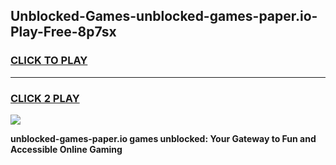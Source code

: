 
## Unblocked-Games-unblocked-games-paper.io-Play-Free-8p7sx
<h3>
<a href="https://premium76.site?title=unblocked-games-paper.io&ref=18A">CLICK TO PLAY</a></h3>
<hr>

<h3>
<a href="https://premium76.site?title=unblocked-games-paper.io&ref=18A">CLICK 2 PLAY</a>
  
</h3>

<a href="https://premium76.site?title=unblocked-games-paper.io&ref=18A"><img src="https://clearcache.store/games.png"></a>


**unblocked-games-paper.io games unblocked: Your Gateway to Fun and Accessible Online Gaming**
